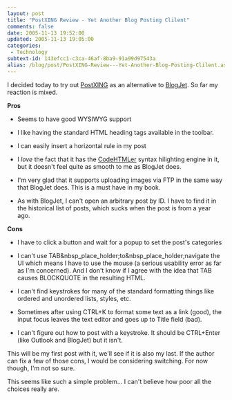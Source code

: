 ```yaml
---
layout: post
title: "PostXING Review - Yet Another Blog Posting Clilent"
comments: false
date: 2005-11-13 19:52:00
updated: 2005-11-13 19:05:00
categories:
 - Technology
subtext-id: 143efcc1-c3ca-46af-8ba9-91a99d97543a
alias: /blog/post/PostXING-Review---Yet-Another-Blog-Posting-Clilent.aspx
---
```



I decided today to try out [PostXING](http://projectdistributor.net/Projects/Project.aspx?projectId=12) as an alternative to [BlogJet](http://blogjet.com/). So far my reaction is mixed.

**Pros**

  * Seems to have good WYSIWYG support

  * I like having the standard HTML heading tags available in the toolbar.

  * I can easily insert a horizontal rule in my post

  * I _love_ the fact that it has the [CodeHTMLer](http://puzzleware.net/codehtmler/default.aspx) syntax hilighting engine in it, but it doesn't feel quite as smooth to me as BlogJet does.

  * I'm very glad that it supports uploading images via FTP in the same way that BlogJet does. This is a must have in my book.

  * As with BlogJet, I can't open an arbitrary post by ID. I have to find it in the historical list of posts, which sucks when the post is from a year ago.

**Cons**

  * I have to click a button and wait for a popup to set the post's categories

  * I can't use TAB&nbsp_place_holder;to&nbsp_place_holder;navigate the UI which means I have to use the mouse (a serious usability error as far as I'm concerned). And I don't know if I agree with the idea that TAB causes BLOCKQUOTE in the resulting HTML.

  * I can't find keystrokes for many of the standard formatting things like ordered and unordered lists, styles, etc.

  * Sometimes after using CTRL+K to format some text as a link (good), the input focus leaves the text editor and goes up to Title field (bad).

  * I can't figure out how to post with a keystroke. It should be CTRL+Enter (like Outlook and BlogJet) but it isn't.

This will be my first post with it, we'll see if it is also my last. If the author can fix a few of those cons, I would be considering switching. For now though, I'm not so sure.

This seems like such a simple problem... I can't believe how poor all the choices really are.
